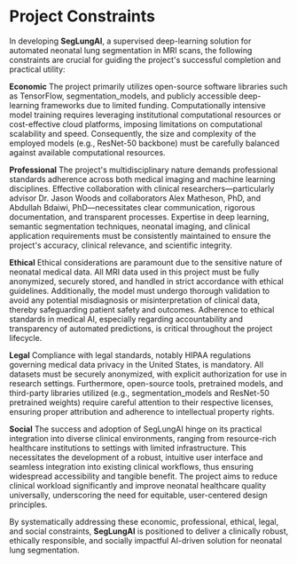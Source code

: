 # Project Constraints

In developing **SegLungAI**, a supervised deep-learning solution for automated neonatal lung segmentation in MRI scans, the following constraints are crucial for guiding the project's successful completion and practical utility:

**Economic** 
The project primarily utilizes open-source software libraries such as TensorFlow, segmentation_models, and publicly accessible deep-learning frameworks due to limited funding. Computationally intensive model training requires leveraging institutional computational resources or cost-effective cloud platforms, imposing limitations on computational scalability and speed. Consequently, the size and complexity of the employed models (e.g., ResNet-50 backbone) must be carefully balanced against available computational resources.

**Professional**
The project's multidisciplinary nature demands professional standards adherence across both medical imaging and machine learning disciplines. Effective collaboration with clinical researchers—particularly advisor Dr. Jason Woods and collaborators Alex Matheson, PhD, and Abdullah Bdaiwi, PhD—necessitates clear communication, rigorous documentation, and transparent processes. Expertise in deep learning, semantic segmentation techniques, neonatal imaging, and clinical application requirements must be consistently maintained to ensure the project's accuracy, clinical relevance, and scientific integrity.

**Ethical**
Ethical considerations are paramount due to the sensitive nature of neonatal medical data. All MRI data used in this project must be fully anonymized, securely stored, and handled in strict accordance with ethical guidelines. Additionally, the model must undergo thorough validation to avoid any potential misdiagnosis or misinterpretation of clinical data, thereby safeguarding patient safety and outcomes. Adherence to ethical standards in medical AI, especially regarding accountability and transparency of automated predictions, is critical throughout the project lifecycle.

**Legal**
Compliance with legal standards, notably HIPAA regulations governing medical data privacy in the United States, is mandatory. All datasets must be securely anonymized, with explicit authorization for use in research settings. Furthermore, open-source tools, pretrained models, and third-party libraries utilized (e.g., segmentation_models and ResNet-50 pretrained weights) require careful attention to their respective licenses, ensuring proper attribution and adherence to intellectual property rights.

**Social**
The success and adoption of SegLungAI hinge on its practical integration into diverse clinical environments, ranging from resource-rich healthcare institutions to settings with limited infrastructure. This necessitates the development of a robust, intuitive user interface and seamless integration into existing clinical workflows, thus ensuring widespread accessibility and tangible benefit. The project aims to reduce clinical workload significantly and improve neonatal healthcare quality universally, underscoring the need for equitable, user-centered design principles.

By systematically addressing these economic, professional, ethical, legal, and social constraints, **SegLungAI** is positioned to deliver a clinically robust, ethically responsible, and socially impactful AI-driven solution for neonatal lung segmentation.
